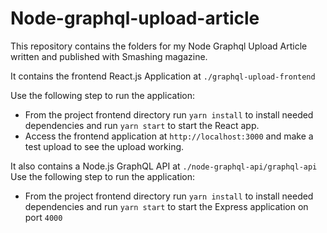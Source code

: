 # Node-graphql-upload-article
This repository contains the folders for my Node Graphql Upload Article written and published with Smashing magazine. 

It contains the frontend React.js Application at `./graphql-upload-frontend`

Use the following step to run the application: 
- From the project frontend directory run `yarn install` to install needed dependencies and run `yarn start` to start the React app.
- Access the frontend application at `http://localhost:3000` and make a test upload to see the upload working.

It also contains a Node.js GraphQL API at `./node-graphql-api/graphql-api`
Use the following step to run the application: 
- From the project frontend directory run `yarn install` to install needed dependencies and run `yarn start` to start the Express application on port `4000`


